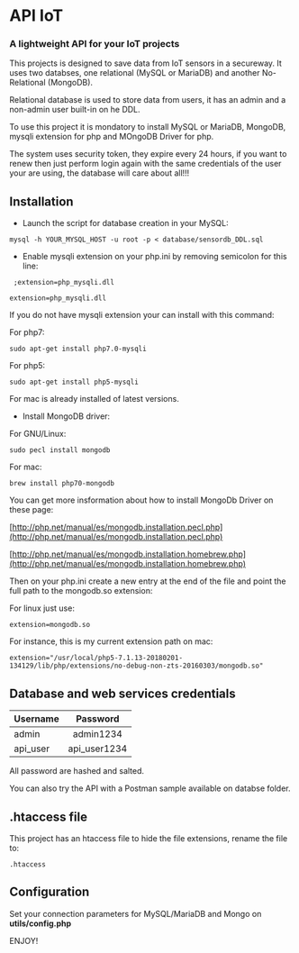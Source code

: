 # API IoT
### A lightweight API for your IoT projects

This projects is designed to save data from IoT sensors in a secureway. It uses two databses, one relational (MySQL or MariaDB) and another 
No-Relational (MongoDB).

Relational database is used to store data from users, it has an admin and a non-admin user built-in on he DDL.

To use this project it is mondatory to install MySQL or MariaDB, MongoDB, mysqli extension for php and MOngoDB Driver for php.

The system uses security token, they expire every 24 hours, if you want to renew then just perform login again with the same credentials of the user 
your are using, the database will care about all!!!

## Installation

- Launch the script for database creation in your MySQL:

``` mysql -h YOUR_MYSQL_HOST -u root -p < database/sensordb_DDL.sql ```
 
- Enable mysqli extension on your php.ini by removing semicolon for this line:

```  ;extension=php_mysqli.dll  ```

``` extension=php_mysqli.dll ```

If you do not have mysqli extension your can install with this command:

For php7:

``` sudo apt-get install php7.0-mysqli ```

For php5:

``` sudo apt-get install php5-mysqli ```

For mac is already installed of latest versions.

- Install MongoDB driver:

For GNU/Linux:

``` sudo pecl install mongodb ```

For mac:

``` brew install php70-mongodb ```

You can get more insformation about how to install MongoDb Driver on these page:

[http://php.net/manual/es/mongodb.installation.pecl.php](http://php.net/manual/es/mongodb.installation.pecl.php)

[http://php.net/manual/es/mongodb.installation.homebrew.php](http://php.net/manual/es/mongodb.installation.homebrew.php)

Then on your php.ini create a new entry at the end of the file and point the full path to the mongodb.so extension:

For linux just use:

``` extension=mongodb.so ```

For instance, this is my current extension path on mac:

``` extension="/usr/local/php5-7.1.13-20180201-134129/lib/php/extensions/no-debug-non-zts-20160303/mongodb.so" ```

## Database and web services credentials

| Username      | Password      |
| ------------- |:-------------:|
| admin         | admin1234     |
| api_user      | api_user1234  |


All password are hashed and salted.

You can also try the API with a Postman sample available on databse folder.

## .htaccess file

This project has an htaccess file to hide the file extensions, rename the file to:

``` .htaccess ```

## Configuration

Set your connection parameters for MySQL/MariaDB and Mongo on **utils/config.php**

ENJOY!
